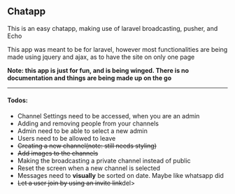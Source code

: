 <h2>Chatapp</h2>
<p>This is an easy chatapp, making use of laravel broadcasting, pusher, and Echo</p>
<p>This app was meant to be for laravel, however most functionalities are being made using jquery and ajax, as to have the site on only one page </p>
<b>Note: this app is just for fun, and is being winged. There is no documentation and things are being made up on the go</b>

<hr/>

<h4>Todos:</h4>

<ul>
    <li>Channel Settings need to be accessed, when you are an admin</li>
    <li>Adding and removing people from your channels</li>
    <li>Admin need to be able to select a new admin</li>
    <li>Users need to be allowed to leave</li>
    <li><del>Creating a new channel(note: still needs styling)</del></li>
    <li><del>Add images to the channels</del></li>
    <li>Making the broadcasting a private channel instead of public</li>
    <li>Reset the screen when a new channel is selected</li>
    <li>Messages need to <b>visually</b> be sorted on date. Maybe like whatsapp did</li>
    <li><del>Let a user join by using an invite link</del>del></li>
</ul>
